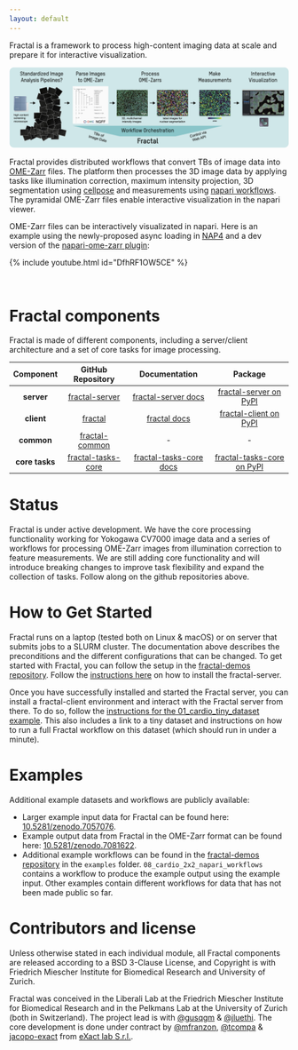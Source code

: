 ```yaml
---
layout: default
---
```


Fractal is a framework to process high-content imaging data at scale and prepare it for interactive visualization.

![Fractal_Overview](assets/fractal_overview.jpg)

Fractal provides distributed workflows that convert TBs of image data into [OME-Zarr](https://ngff.openmicroscopy.org) files. The platform then processes the 3D image data by applying tasks like illumination correction, maximum intensity projection, 3D segmentation using [cellpose](https://cellpose.readthedocs.io/en/latest/) and measurements using [napari workflows](https://github.com/haesleinhuepf/napari-workflows). The pyramidal OME-Zarr files enable interactive visualization in the napari viewer.

OME-Zarr files can be interactively visualizated in napari. Here is an example using the newly-proposed async loading in [NAP4](https://github.com/napari/napari/pull/4905) and a dev version of the [napari-ome-zarr plugin](https://github.com/ome/napari-ome-zarr):

{% include youtube.html id="DfhRF1OW5CE" %}

<br/>
  
# Fractal components

Fractal is made of different components, including a server/client architecture and a set of core tasks for image processing.

|  **Component** 	|                                  **GitHub Repository**                                 	|                                      **Documentation**                                     	|                                **Package**                                	|
|:--------------:	|:--------------------------------------------------------------------------------------:	|:------------------------------------------------------------------------------------------:	|:-------------------------------------------------------------------------:	|
|   **server**   	|     [fractal-server](https://github.com/fractal-analytics-platform/fractal-server)     	|     [fractal-server docs](https://fractal-analytics-platform.github.io/fractal-server)     	|     [fractal-server on PyPI](https://pypi.org/project/fractal-server)     	|
|   **client**   	|            [fractal](https://github.com/fractal-analytics-platform/fractal)            	|       [fractal docs](https://fractal-analytics-platform.github.io/fractal)                  	|     [fractal-client on PyPI](https://pypi.org/project/fractal-client)     	|
|   **common**   	|     [fractal-common](https://github.com/fractal-analytics-platform/fractal-common)     	|                                              -                                             	|                                     -                                     	|
| **core tasks** 	| [fractal-tasks-core](https://github.com/fractal-analytics-platform/fractal-tasks-core) 	| [fractal-tasks-core docs](https://fractal-analytics-platform.github.io/fractal-tasks-core) 	| [fractal-tasks-core on PyPI](https://pypi.org/project/fractal-tasks-core) 	|


# Status

Fractal is under active development. We have the core processing functionality working for Yokogawa CV7000 image data and a series of workflows for processing OME-Zarr images from illumination correction to feature measurements. We are still adding core functionality and will introduce breaking changes to improve task flexibility and expand the collection of tasks. Follow along on the github repositories above.

# How to Get Started
Fractal runs on a laptop (tested both on Linux & macOS) or on server that submits jobs to a SLURM cluster. The documentation above describes the preconditions and the different configurations that can be changed. To get started with Fractal, you can follow the setup in the [fractal-demos repository](https://github.com/fractal-analytics-platform/fractal-demos).
Follow the [instructions here](https://github.com/fractal-analytics-platform/fractal-demos/tree/main/examples/server) on how to install the fractal-server.  

Once you have successfully installed and started the Fractal server, you can install a fractal-client environment and interact with the Fractal server from there. To do so, follow the [instructions for the 01_cardio_tiny_dataset example](https://github.com/fractal-analytics-platform/fractal-demos/tree/main/examples/01_cardio_tiny_dataset). This also includes a link to a tiny dataset and instructions on how to run a full Fractal workflow on this dataset (which should run in under a minute).

# Examples

Additional example datasets and workflows are publicly available:
* Larger example input data for Fractal can be found here: [10.5281/zenodo.7057076](https://doi.org/10.5281/zenodo.7057076).
* Example output data from Fractal in the OME-Zarr format can be found here: [10.5281/zenodo.7081622](https://doi.org/10.5281/zenodo.7081622).
* Additional example workflows can be found in the [fractal-demos repository](https://github.com/fractal-analytics-platform/fractal-demos) in the `examples` folder. `08_cardio_2x2_napari_workflows` contains a workflow to produce the example output using the example input. Other examples contain different workflows for data that has not been made public so far.

# Contributors and license

Unless otherwise stated in each individual module, all Fractal components are released according to a BSD 3-Clause License, and Copyright is with Friedrich Miescher Institute for Biomedical Research and University of Zurich.

Fractal was conceived in the Liberali Lab at the Friedrich Miescher Institute for Biomedical Research and in the Pelkmans Lab at the University of Zurich (both in Switzerland). The project lead is with [@gusqgm](https://github.com/gusqgm) & [@jluethi](https://github.com/jluethi). The core development is done under contract by [@mfranzon](https://github.com/mfranzon), [@tcompa](https://github.com/tcompa) & [jacopo-exact](https://github.com/jacopo-exact) from [eXact lab S.r.l.](https://www.exact-lab.it).

